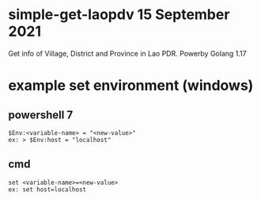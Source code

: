 # simple-get-laopdv 15 September 2021
Get info of Village, District and Province in Lao PDR.
Powerby Golang 1.17
# example set environment (windows)
## powershell 7
    $Env:<variable-name> = "<new-value>"
    ex: > $Env:host = "localhost"
## cmd
    set <variable-name>=<new-value>
    ex: set host=localhost